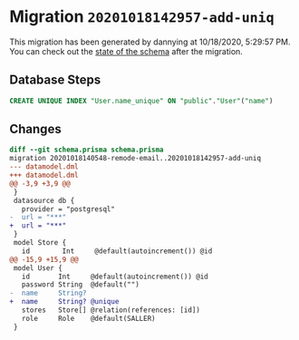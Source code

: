 # Migration `20201018142957-add-uniq`

This migration has been generated by dannying at 10/18/2020, 5:29:57 PM.
You can check out the [state of the schema](./schema.prisma) after the migration.

## Database Steps

```sql
CREATE UNIQUE INDEX "User.name_unique" ON "public"."User"("name")
```

## Changes

```diff
diff --git schema.prisma schema.prisma
migration 20201018140548-remode-email..20201018142957-add-uniq
--- datamodel.dml
+++ datamodel.dml
@@ -3,9 +3,9 @@
 }
 datasource db {
   provider = "postgresql"
-  url = "***"
+  url = "***"
 }
 model Store {
   id        Int     @default(autoincrement()) @id
@@ -15,9 +15,9 @@
 model User {
   id       Int     @default(autoincrement()) @id
   password String  @default("")
-  name     String?
+  name     String? @unique
   stores   Store[] @relation(references: [id])
   role     Role    @default(SALLER)
 }
```


